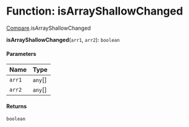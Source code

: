 # Function: isArrayShallowChanged

[Compare](/auto-docs/utils/modules/Compare.md).isArrayShallowChanged

**isArrayShallowChanged**(`arr1`, `arr2`): `boolean`

#### Parameters

| Name | Type |
| :------ | :------ |
| `arr1` | `any`\[] |
| `arr2` | `any`\[] |

#### Returns

`boolean`
